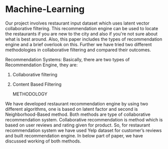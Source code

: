 # Machine-Learning


Our project involves restaurant input dataset which uses latent vector collaborative filtering. This recommendation engine can be used to locate the restaurants if you are new to the city and also if you're not sure about what is best around. Also, this paper includes the types of recommendation engine and a brief overlook on this. Further we have tried two different methodologies in collaborative filtering and compared their outcomes.

Recommendation Systems:
Basically, there are two types of Recommendation Engine, they are:
1)	Collaborative filtering
2)	Content Based Filtering

	METHODOLOGY

We have developed restaurant recommendation engine by using two different algorithms, one is based on latent factor and second is Neighborhood-Based method. Both methods are type of collaborative recommendation system. Collaborative recommendation is method which is based on user reviews and rating given for product. So, for restaurant recommendation system we have used Yelp dataset for customer’s reviews and built recommendation engine. In below part of paper, we have discussed working of both methods.


